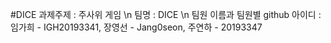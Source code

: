 #DICE
과제주제 : 주사위 게임 \n
팀명 : DICE \n
팀원 이름과 팀원별 github 아이디 : 임가희 - IGH20193341, 장영선 - Jang0seon, 주연하 - 20193347
